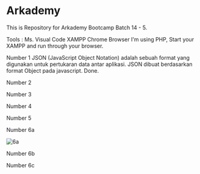 # Arkademy
This is Repository for Arkademy Bootcamp Batch 14 - 5.

Tools : 
Ms. Visual Code
XAMPP
Chrome Browser
I'm using PHP, Start your XAMPP and run through your browser.

Number 1
JSON (JavaScript Object Notation) adalah sebuah format yang digunakan untuk pertukaran data antar aplikasi. JSON dibuat berdasarkan format Object pada javascript. Done.


Number 2


Number 3


Number 4


Number 5


Number 6a

![6a](https://user-images.githubusercontent.com/59035856/73123194-f6320c80-3fbf-11ea-8b5a-dfc3cf764aba.PNG)


Number 6b


Number 6c
